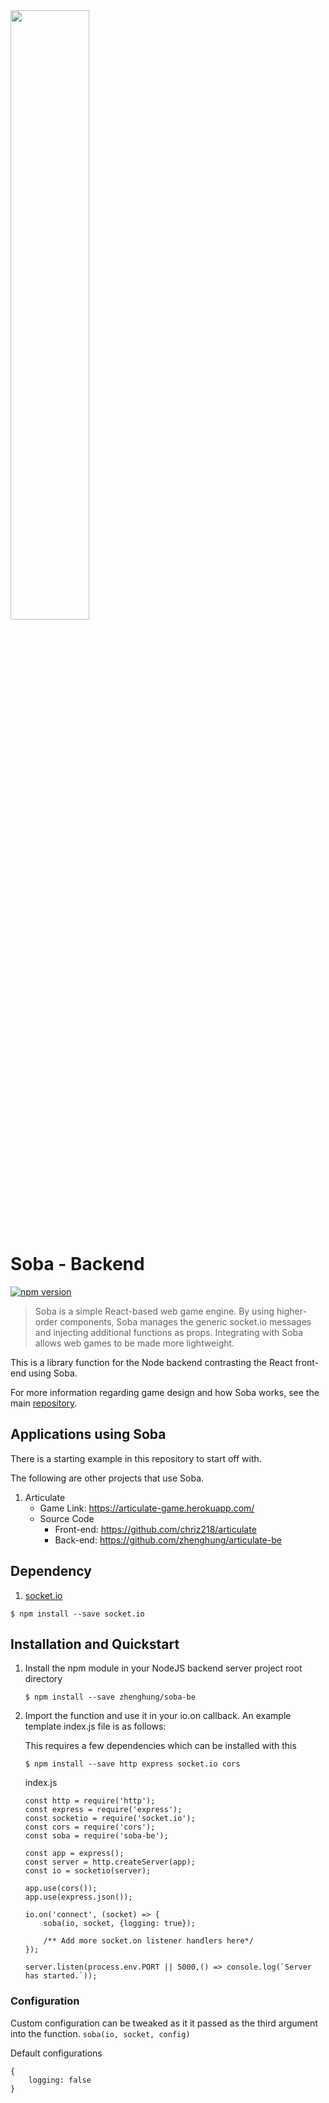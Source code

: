 <img src="https://github.com/zhenghung/soba-game/raw/master/doc_images/logo.png" width=50% />

# Soba - Backend
[![npm version](https://badge.fury.io/js/soba-be.svg)](https://badge.fury.io/js/soba-be)

> Soba is a simple React-based web game engine.
> By using higher-order components, Soba manages the generic socket.io messages and injecting additional functions as props.
> Integrating with Soba allows web games to be made more lightweight.

This is a library function for the Node backend contrasting the React front-end using Soba.

For more information regarding game design and how Soba works, see the main [repository](https://github.com/zhenghung/soba-game).

## Applications using Soba
There is a starting example in this repository to start off with. 

The following are other projects that use Soba.

1. Articulate
    * Game Link: https://articulate-game.herokuapp.com/
    * Source Code 
        * Front-end: https://github.com/chriz218/articulate
        * Back-end: https://github.com/zhenghung/articulate-be

## Dependency
1. [socket.io](https://socket.io/)
```
$ npm install --save socket.io
```

## Installation and Quickstart
1. Install the npm module in your NodeJS backend server project root directory
    ```
    $ npm install --save zhenghung/soba-be
    ```
   
2. Import the function and use it in your io.on callback. An example template index.js file is as follows:

    This requires a few dependencies which can be installed with this
    ```
    $ npm install --save http express socket.io cors
    ```
    
    index.js
    ```
    const http = require('http');
    const express = require('express');
    const socketio = require('socket.io');
    const cors = require('cors');
    const soba = require('soba-be');
     
    const app = express();
    const server = http.createServer(app);
    const io = socketio(server);
    
    app.use(cors());
    app.use(express.json());
    
    io.on('connect', (socket) => {
        soba(io, socket, {logging: true});
    
        /** Add more socket.on listener handlers here*/
    });
    
    server.listen(process.env.PORT || 5000,() => console.log(`Server has started.`));
    ```
   
### Configuration
Custom configuration can be tweaked as it it passed as the third argument into the function.
`soba(io, socket, config)`

Default configurations
```
{
    logging: false
}
```
